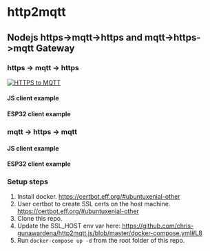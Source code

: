 # http2mqtt
## Nodejs https->mqtt->https and mqtt->https->mqtt Gateway

### https -> mqtt -> https


[![HTTPS to MQTT](https://media.giphy.com/media/XyPqaI0ImIPfi/giphy.gif)](https://www.youtube.com/watch?v=ZfAJ-2c3QO8 "Everything Is AWESOME")

#### JS client example

#### ESP32 client example

### mqtt -> https -> mqtt

#### JS client example

#### ESP32 client example

### Setup steps
1. Install docker. https://certbot.eff.org/#ubuntuxenial-other
2. User certbot to create SSL certs on the host machine. https://certbot.eff.org/#ubuntuxenial-other
3. Clone this repo.
4. Update the SSL_HOST env var here: https://github.com/chris-gunawardena/http2mqtt.js/blob/master/docker-compose.yml#L8
5. Run `docker-compose up -d` from the root folder of this repo.


